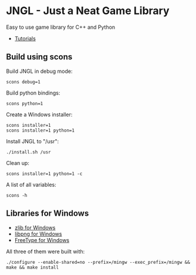 # JNGL - Just a Neat Game Library

Easy to use game library for C++ and Python

* [Tutorials](http://jhasse.github.com/jngl/tutorials)

## Build using scons

Build JNGL in debug mode:
```
scons debug=1
```

Build python bindings:
```
scons python=1
```

Create a Windows installer:
```
scons installer=1
scons installer=1 python=1
```

Install JNGL to "/usr":
```
./install.sh /usr
```

Clean up:
```
scons installer=1 python=1 -c
```

A list of all variables:
```
scons -h
```

## Libraries for Windows

* [zlib for Windows](http://gnuwin32.sourceforge.net/packages/zlib.htm)
* [libpng for Windows](http://gnuwin32.sourceforge.net/packages/libpng.htm)
* [FreeType for Windows](http://gnuwin32.sourceforge.net/packages/freetype.htm)

All three of them were built with:
```
./configure --enable-shared=no --prefix=/mingw --exec_prefix=/mingw && make && make install
```